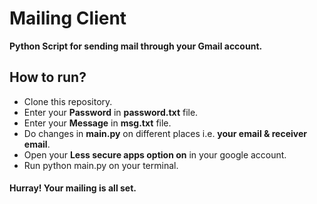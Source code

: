 # Mailing Client

**Python Script for sending mail through your Gmail account.**

## How to run?

- Clone this repository.
- Enter your **Password** in **password.txt** file.
- Enter your **Message** in **msg.txt** file.
- Do changes in **main.py** on different places i.e. **your email & receiver email**.
- Open your **Less secure apps option on** in your google account.
- Run python main.py on your terminal.

#### Hurray! Your mailing is all set.
